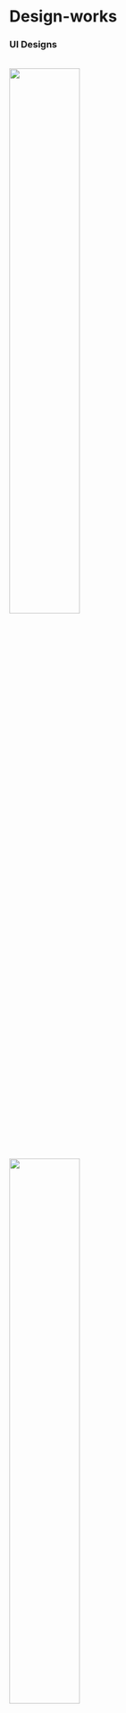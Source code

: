 # Design-works

<h3 align="left">UI Designs</h3>

<br>
  <img src="https://github.com/jamaljm/Design-works/blob/main/UI/1%20(1).jpg" alt="" width="50%">
<br>
  <img src="https://github.com/jamaljm/Design-works/blob/main/UI/1%20(2).jpg" alt="" width="50%">
<br>

  <img src="https://github.com/jamaljm/Design-works/blob/main/UI/1%20(3).jpg" alt="" width="50%">
<br>

  <img src="https://github.com/jamaljm/Design-works/blob/main/UI/1%20(4).jpg" alt="" width="50%">
<br>

  <img src="https://github.com/jamaljm/Design-works/blob/main/UI/1%20(5).jpg" alt="" width="50%">
<br>
  <img src="https://github.com/jamaljm/Design-works/blob/main/UI/1%20(6).jpg" alt="" width="50%">
<br>

<h3 align="left">Poster Designs</h3>

<br>
  <img src="https://raw.githubusercontent.com/jamaljm/Design-works/main/posters/a%20(1).jpeg" alt="" width="50%">
<br>
  <img src="https://raw.githubusercontent.com/jamaljm/Design-works/main/posters/a%20(2).jpg" alt="" width="50%">
<br>
  <img src="https://raw.githubusercontent.com/jamaljm/Design-works/main/posters/a%20(3).png" alt="" width="50%">
<br>
  <img src="https://raw.githubusercontent.com/jamaljm/Design-works/main/posters/a%20(4).png" alt="" width="50%">
<br>
  <img src="https://raw.githubusercontent.com/jamaljm/Design-works/main/posters/a%20(5).png" alt="" width="50%">
<br>
 <img src="https://raw.githubusercontent.com/jamaljm/Design-works/main/posters/a%20(6).png" alt="" width="50%">
<br>
 <img src="https://raw.githubusercontent.com/jamaljm/Design-works/main/posters/a%20(7).png" alt="" width="50%">
<br>
 <img src="https://raw.githubusercontent.com/jamaljm/Design-works/main/posters/a%20(8).png" alt="" width="50%">
<br>
 <img src="https://raw.githubusercontent.com/jamaljm/Design-works/main/posters/a%20(9).png" alt="" width="50%">
<br>
 <img src="https://raw.githubusercontent.com/jamaljm/Design-works/main/posters/a%20(10).png" alt="" width="50%">
<br>
 <img src="https://raw.githubusercontent.com/jamaljm/Design-works/main/posters/a%20(11).png" alt="" width="50%">
<br>
 <img src="https://raw.githubusercontent.com/jamaljm/Design-works/main/posters/a%20(12).png" alt="" width="50%">
<br>
 <img src="https://raw.githubusercontent.com/jamaljm/Design-works/main/posters/a%20(13).png" alt="" width="50%">
<br>
 <img src="https://raw.githubusercontent.com/jamaljm/Design-works/main/posters/a%20(14).png" alt="" width="50%">
<br>
 <img src="https://raw.githubusercontent.com/jamaljm/Design-works/main/posters/a%20(15).png" alt="" width="50%">
<br>
 <img src="https://raw.githubusercontent.com/jamaljm/Design-works/main/posters/a%20(16).png" alt="" width="50%">
<br>
 <img src="https://raw.githubusercontent.com/jamaljm/Design-works/main/posters/a%20(17).png" alt="" width="50%">
<br>
 <img src="https://raw.githubusercontent.com/jamaljm/Design-works/main/posters/a%20(18).png" alt="" width="50%">
<br>
 <img src="https://raw.githubusercontent.com/jamaljm/Design-works/main/posters/a%20(19).png" alt="" width="50%">
<br>
 <img src="https://raw.githubusercontent.com/jamaljm/Design-works/main/posters/a%20(20).png" alt="" width="50%">
<br>
 <img src="https://raw.githubusercontent.com/jamaljm/Design-works/main/posters/a%20(21).png" alt="" width="50%">
<br>
 <img src="https://raw.githubusercontent.com/jamaljm/Design-works/main/posters/a%20(22).png" alt="" width="50%">
<br>
 <img src="https://raw.githubusercontent.com/jamaljm/Design-works/main/posters/a%20(23).png" alt="" width="50%">
<br>
 <img src="https://raw.githubusercontent.com/jamaljm/Design-works/main/posters/a%20(24).png" alt="" width="50%">
<br>
